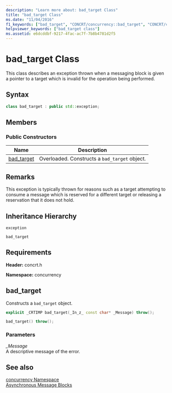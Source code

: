 ```yaml
---
description: "Learn more about: bad_target Class"
title: "bad_target Class"
ms.date: "11/04/2016"
f1_keywords: ["bad_target", "CONCRT/concurrency::bad_target", "CONCRT/concurrency::bad_target::bad_target"]
helpviewer_keywords: ["bad_target class"]
ms.assetid: e6dcddbf-9217-4fac-ac7f-7b8b4781d2f5
---
```

# bad_target Class

This class describes an exception thrown when a messaging block is given a pointer to a target which is invalid for the operation being performed.

## Syntax

```cpp
class bad_target : public std::exception;
```

## Members

### Public Constructors

|Name|Description|
|----------|-----------------|
|[bad_target](#ctor)|Overloaded. Constructs a `bad_target` object.|

## Remarks

This exception is typically thrown for reasons such as a target attempting to consume a message which is reserved for a different target or releasing a reservation that it does not hold.

## Inheritance Hierarchy

`exception`

`bad_target`

## Requirements

**Header:** concrt.h

**Namespace:** concurrency

## <a name="ctor"></a> bad_target

Constructs a `bad_target` object.

```cpp
explicit _CRTIMP bad_target(_In_z_ const char* _Message) throw();

bad_target() throw();
```

### Parameters

*_Message*<br/>
A descriptive message of the error.

## See also

[concurrency Namespace](concurrency-namespace.md)<br/>
[Asynchronous Message Blocks](../../../parallel/concrt/asynchronous-message-blocks.md)
